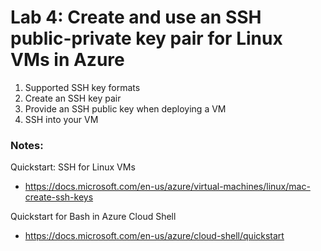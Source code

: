 # Lab 4: Create and use an SSH public-private key pair for Linux VMs in Azure

1. Supported SSH key formats
2. Create an SSH key pair
3. Provide an SSH public key when deploying a VM
4. SSH into your VM

### Notes:

Quickstart: SSH for Linux VMs
* https://docs.microsoft.com/en-us/azure/virtual-machines/linux/mac-create-ssh-keys

Quickstart for Bash in Azure Cloud Shell
* https://docs.microsoft.com/en-us/azure/cloud-shell/quickstart